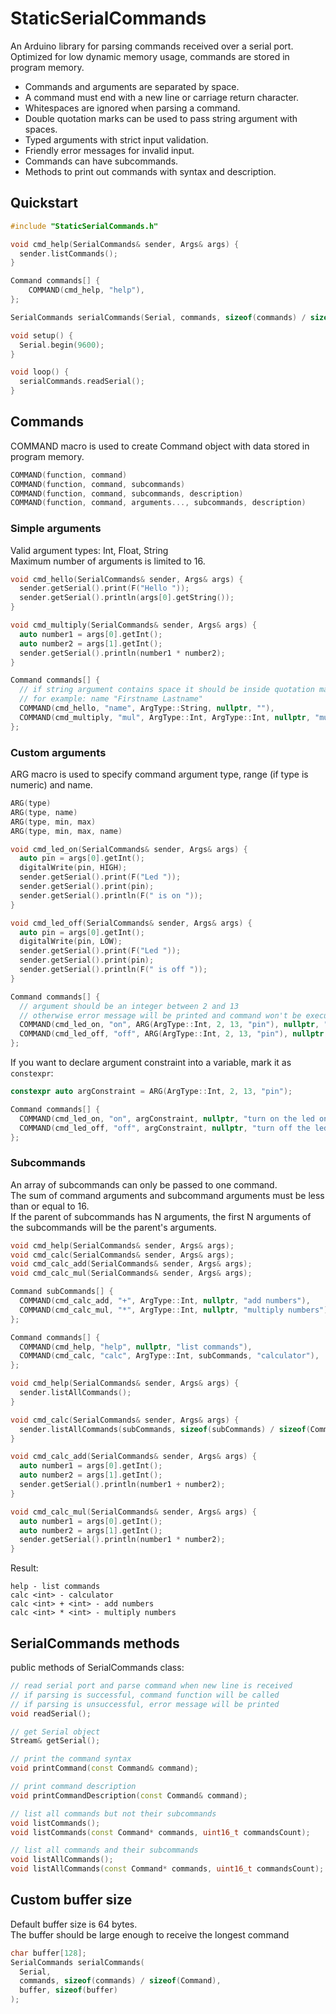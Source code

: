 # StaticSerialCommands
An Arduino library for parsing commands received over a serial port. Optimized for low dynamic memory usage, commands are stored in program memory.
* Commands and arguments are separated by space.
* A command must end with a new line or carriage return character.
* Whitespaces are ignored when parsing a command.
* Double quotation marks can be used to pass string argument with spaces.
* Typed arguments with strict input validation.
* Friendly error messages for invalid input.
* Commands can have subcommands.
* Methods to print out commands with syntax and description.

## Quickstart
```cpp
#include "StaticSerialCommands.h"

void cmd_help(SerialCommands& sender, Args& args) {
  sender.listCommands();
}

Command commands[] {
    COMMAND(cmd_help, "help"),
};

SerialCommands serialCommands(Serial, commands, sizeof(commands) / sizeof(Command));

void setup() {
  Serial.begin(9600);
}

void loop() {
  serialCommands.readSerial();
}
```
## Commands
COMMAND macro is used to create Command object with data stored in program memory.
```cpp
COMMAND(function, command)
COMMAND(function, command, subcommands)
COMMAND(function, command, subcommands, description)
COMMAND(function, command, arguments..., subcommands, description)
```
### Simple arguments
Valid argument types: Int, Float, String \
Maximum number of arguments is limited to 16.
```cpp
void cmd_hello(SerialCommands& sender, Args& args) {
  sender.getSerial().print(F("Hello "));
  sender.getSerial().println(args[0].getString());
}

void cmd_multiply(SerialCommands& sender, Args& args) {
  auto number1 = args[0].getInt();
  auto number2 = args[1].getInt();
  sender.getSerial().println(number1 * number2);
}

Command commands[] {
  // if string argument contains space it should be inside quotation marks
  // for example: name "Firstname Lastname"
  COMMAND(cmd_hello, "name", ArgType::String, nullptr, ""),
  COMMAND(cmd_multiply, "mul", ArgType::Int, ArgType::Int, nullptr, "multiply two numbers"),
};
```
### Custom arguments
ARG macro is used to specify command argument type, range (if type is numeric) and name.
```cpp
ARG(type)
ARG(type, name)
ARG(type, min, max)
ARG(type, min, max, name)
```
```cpp
void cmd_led_on(SerialCommands& sender, Args& args) {
  auto pin = args[0].getInt();
  digitalWrite(pin, HIGH);
  sender.getSerial().print(F("Led "));
  sender.getSerial().print(pin);
  sender.getSerial().println(F(" is on "));
}

void cmd_led_off(SerialCommands& sender, Args& args) {
  auto pin = args[0].getInt();
  digitalWrite(pin, LOW);
  sender.getSerial().print(F("Led "));
  sender.getSerial().print(pin);
  sender.getSerial().println(F(" is off "));
}

Command commands[] {
  // argument should be an integer between 2 and 13
  // otherwise error message will be printed and command won't be executed
  COMMAND(cmd_led_on, "on", ARG(ArgType::Int, 2, 13, "pin"), nullptr, "turn on the led on the given pin"),
  COMMAND(cmd_led_off, "off", ARG(ArgType::Int, 2, 13, "pin"), nullptr, "turn off the led on the given pin"),
};
```
If you want to declare argument constraint into a variable, mark it as `constexpr`:
```cpp 
constexpr auto argConstraint = ARG(ArgType::Int, 2, 13, "pin");

Command commands[] {
  COMMAND(cmd_led_on, "on", argConstraint, nullptr, "turn on the led on the given pin"),
  COMMAND(cmd_led_off, "off", argConstraint, nullptr, "turn off the led on the given pin"),
};
```
### Subcommands
An array of subcommands can only be passed to one command. \
The sum of command arguments and subcommand arguments must be less than or equal to 16. \
If the parent of subcommands has N arguments, the first N arguments of the subcommands will be the parent's arguments.
```cpp
void cmd_help(SerialCommands& sender, Args& args);
void cmd_calc(SerialCommands& sender, Args& args);
void cmd_calc_add(SerialCommands& sender, Args& args);
void cmd_calc_mul(SerialCommands& sender, Args& args);

Command subCommands[] {
  COMMAND(cmd_calc_add, "+", ArgType::Int, nullptr, "add numbers"),
  COMMAND(cmd_calc_mul, "*", ArgType::Int, nullptr, "multiply numbers"),
};

Command commands[] {
  COMMAND(cmd_help, "help", nullptr, "list commands"),
  COMMAND(cmd_calc, "calc", ArgType::Int, subCommands, "calculator"),
};

void cmd_help(SerialCommands& sender, Args& args) {
  sender.listAllCommands();
}

void cmd_calc(SerialCommands& sender, Args& args) {
  sender.listAllCommands(subCommands, sizeof(subCommands) / sizeof(Command));
}

void cmd_calc_add(SerialCommands& sender, Args& args) {
  auto number1 = args[0].getInt();
  auto number2 = args[1].getInt();
  sender.getSerial().println(number1 + number2);
}

void cmd_calc_mul(SerialCommands& sender, Args& args) {
  auto number1 = args[0].getInt();
  auto number2 = args[1].getInt();
  sender.getSerial().println(number1 * number2);
}
```
Result:
```
help - list commands
calc <int> - calculator
calc <int> + <int> - add numbers
calc <int> * <int> - multiply numbers
```
## SerialCommands methods
public methods of SerialCommands class:
```cpp
// read serial port and parse command when new line is received
// if parsing is successful, command function will be called
// if parsing is unsuccessful, error message will be printed
void readSerial();

// get Serial object
Stream& getSerial();

// print the command syntax
void printCommand(const Command& command);

// print command description
void printCommandDescription(const Command& command);

// list all commands but not their subcommands
void listCommands();
void listCommands(const Command* commands, uint16_t commandsCount);

// list all commands and their subcommands
void listAllCommands();
void listAllCommands(const Command* commands, uint16_t commandsCount);
```
## Custom buffer size
Default buffer size is 64 bytes. \
The buffer should be large enough to receive the longest command
```cpp
char buffer[128];
SerialCommands serialCommands(
  Serial,
  commands, sizeof(commands) / sizeof(Command),
  buffer, sizeof(buffer)
);
```